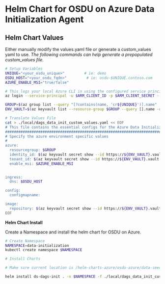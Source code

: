# Helm Chart for OSDU on Azure Data Initialization Agent

## Helm Chart Values
Either manually modify the values.yaml file or generate a custom_values yaml to use.
_The following commands can help generate a prepopulated custom_values file._
```bash
# Setup Variables
UNIQUE="<your_osdu_unique>"         # ie: demo
OSDU_HOST="<your_osdu_fqdn>"         # ie: osdu-$UNIQUE.contoso.com
AZURE_ENABLE_MSI="true/false"

# This logs your local Azure CLI in using the configured service principal.
az login --service-principal -u $ARM_CLIENT_ID -p $ARM_CLIENT_SECRET --tenant $ARM_TENANT_ID

GROUP=$(az group list --query "[?contains(name, 'cr${UNIQUE}')].name" -otsv)
ENV_VAULT=$(az keyvault list --resource-group $GROUP --query [].name -otsv)

# Translate Values File
cat > ./local/dags_data_init_custom_values.yaml << EOF
# This file contains the essential configs for the Azure Data Initialization Agent
################################################################################
# Specify the azure environment specific values
#
azure:
  resourcegroup: $GROUP
  identity_id: $(az keyvault secret show --id https://${ENV_VAULT}.vault.azure.net/secrets/osdu-identity-id --query value -otsv)
  tenant_id: $(az keyvault secret show --id https://${ENV_VAULT}.vault.azure.net/secrets/app-dev-sp-tenant-id --query value -otsv)
  enable_msi: $AZURE_ENABLE_MSI
  

ingress:
  dns: $OSDU_HOST

config:
  configmapname: 

image:
  repository: $(az keyvault secret show --id https://${ENV_VAULT}.vault.azure.net/secrets/container-registry --query value -otsv).azurecr.io
EOF
```

__Helm Chart Install__

Create a Namespace and install the helm chart for OSDU on Azure.

```bash
# Create Namespace
NAMESPACE=data-initialization
kubectl create namespace $NAMESPACE

# Install Charts

# Make sure current location is /helm-charts-azure/osdu-azure/data-seeding/charts/ds-dags-init

helm install ds-dags-init . -n $NAMESPACE -f ./local/dags_data_init_custom_values.yaml
```